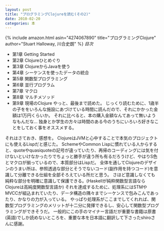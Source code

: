 ```yaml
---
layout: post
title: "プログラミングClojureを読む(その2)"
date: 2010-02-20
categories: 本
---
```

 {% include amazon.html asin="4274067890" title="プログラミングClojure" author="Stuart Halloway, 川合史朗" %}
*目次*
- 第1章 Getting Started
- 第2章 Clojureひとめぐり
- 第3章 ClojureからJavaを使う
- 第4章 シーケンスを使ったデータの統合
- 第5章 関数型プログラミング
- 第6章 並行プログラム
- 第7章 マクロ
- 第8章 マルチメソッド
- 第9章 現場のClojure
やっと、最後まで読めた。
じっくり読むために、1歳半の子ををいろんな施設にあづけている時間に読んだので、それにかかった金額は1万円くらいか。
それに比べると、本の購入金額なんてあって無いようなもんだな…
独身とか学生の方々は時間のある今のうちにいろいろ好きなことをしておく事をオススメする。

それはさておき、感想を。
ClojureはJVMと心中することで本気のプロジェクトにも使えるLispだと感じた。
SchemeやCommon Lispに慣れている人からすると、quoteやquasiquoteの記号が違っていたり、再帰のコーディングには気を付けないといけなかったりでちょっと勝手が違う所も有るだろうけど、やはりS色とマクロが揃っているので、本質部分はLispだ。
全体を通してClojureのデザインのうまい所は、参照透過な部分とそうでないコード(副作用を持つコード)を意識して分離できる仕組を全部そろえている所だと思う。
さほど意識しなくても純粋な部分を明確に意識して保護できる。(Haskellが純粋関数型言語ならClojureは高純度関数型言語か)
それを達成するために、処理系にはSTMやMVCCが組込まれていたり、データ構造の隅々までシーケンスで包みこんであったり、かなりの力が入っている。
やっぱり処理系がここまでしてくれれば、関数型プログラミングのメリットが十二分に発揮できるし、安心して関数型プログラミングができそうだ。
一般的にこの手のマイナー言語だが重要な書籍は原書(英語)でしか読めないところを、重要な本を日本語に翻訳して下さったshiroさんに感謝。
